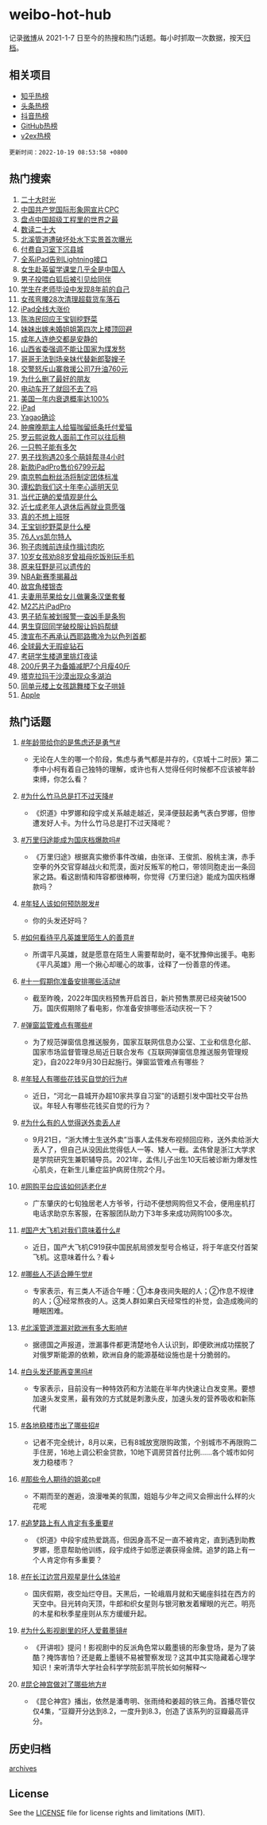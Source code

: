# weibo-hot-hub

记录[微博](https://www.weibo.com)从 2021-1-7 日至今的热搜和热门话题。每小时抓取一次数据，按天[归档](archives)。

## 相关项目

- [知乎热榜](https://github.com/lonnyzhang423/zhihu-hot-hub)
- [头条热榜](https://github.com/lonnyzhang423/toutiao-hot-hub)
- [抖音热榜](https://github.com/lonnyzhang423/douyin-hot-hub)
- [GitHub热榜](https://github.com/lonnyzhang423/github-hot-hub)
- [v2ex热榜](https://github.com/lonnyzhang423/v2ex-hot-hub)


`更新时间：2022-10-19 08:53:58 +0800`

## 热门搜索

1. [二十大时光](https://m.weibo.cn/search?containerid=100103type%3D1%26t%3D10%26q%3D%23%E4%BA%8C%E5%8D%81%E5%A4%A7%E6%97%B6%E5%85%89%23&stream_entry_id=51&isnewpage=1&extparam=seat%3D1%26cate%3D10103%26filter_type%3Drealtimehot%26dgr%3D0%26pos%3D0%26c_type%3D51%26display_time%3D1666140836%26pre_seqid%3D16661408364619223348&luicode=10000011&lfid=106003type%253D25%2526t%253D3%2526disable_hot%253D1%2526filter_type%253Drealtimehot)
1. [中国共产党国际形象网宣片CPC](https://m.weibo.cn/search?containerid=100103type%3D1%26t%3D10%26q%3D%23%E4%B8%AD%E5%9B%BD%E5%85%B1%E4%BA%A7%E5%85%9A%E5%9B%BD%E9%99%85%E5%BD%A2%E8%B1%A1%E7%BD%91%E5%AE%A3%E7%89%87CPC%23&stream_entry_id=31&isnewpage=1&extparam=seat%3D1%26cate%3D0%26band_rank%3D1%26lcate%3D5001%26pos%3D0%26realpos%3D1%26flag%3D1%26filter_type%3Drealtimehot%26q%3D%2523%25E4%25B8%25AD%25E5%259B%25BD%25E5%2585%25B1%25E4%25BA%25A7%25E5%2585%259A%25E5%259B%25BD%25E9%2599%2585%25E5%25BD%25A2%25E8%25B1%25A1%25E7%25BD%2591%25E5%25AE%25A3%25E7%2589%2587CPC%2523%26dgr%3D0%26c_type%3D31%26display_time%3D1666140836%26pre_seqid%3D16661408364619223348&luicode=10000011&lfid=106003type%253D25%2526t%253D3%2526disable_hot%253D1%2526filter_type%253Drealtimehot)
1. [盘点中国超级工程里的世界之最](https://m.weibo.cn/search?containerid=100103type%3D1%26t%3D10%26q%3D%23%E7%9B%98%E7%82%B9%E4%B8%AD%E5%9B%BD%E8%B6%85%E7%BA%A7%E5%B7%A5%E7%A8%8B%E9%87%8C%E7%9A%84%E4%B8%96%E7%95%8C%E4%B9%8B%E6%9C%80%23&stream_entry_id=31&isnewpage=1&extparam=seat%3D1%26cate%3D0%26band_rank%3D2%26lcate%3D5001%26pos%3D1%26realpos%3D2%26flag%3D0%26filter_type%3Drealtimehot%26q%3D%2523%25E7%259B%2598%25E7%2582%25B9%25E4%25B8%25AD%25E5%259B%25BD%25E8%25B6%2585%25E7%25BA%25A7%25E5%25B7%25A5%25E7%25A8%258B%25E9%2587%258C%25E7%259A%2584%25E4%25B8%2596%25E7%2595%258C%25E4%25B9%258B%25E6%259C%2580%2523%26dgr%3D0%26c_type%3D31%26display_time%3D1666140836%26pre_seqid%3D16661408364619223348&luicode=10000011&lfid=106003type%253D25%2526t%253D3%2526disable_hot%253D1%2526filter_type%253Drealtimehot)
1. [数读二十大](https://m.weibo.cn/search?containerid=100103type%3D1%26t%3D10%26q%3D%23%E6%95%B0%E8%AF%BB%E4%BA%8C%E5%8D%81%E5%A4%A7%23&stream_entry_id=31&isnewpage=1&extparam=seat%3D1%26cate%3D0%26band_rank%3D3%26lcate%3D5001%26pos%3D2%26realpos%3D3%26flag%3D0%26filter_type%3Drealtimehot%26q%3D%2523%25E6%2595%25B0%25E8%25AF%25BB%25E4%25BA%258C%25E5%258D%2581%25E5%25A4%25A7%2523%26dgr%3D0%26c_type%3D31%26display_time%3D1666140836%26pre_seqid%3D16661408364619223348&luicode=10000011&lfid=106003type%253D25%2526t%253D3%2526disable_hot%253D1%2526filter_type%253Drealtimehot)
1. [北溪管道遭破坏处水下实景首次曝光](https://m.weibo.cn/search?containerid=100103type%3D1%26t%3D10%26q%3D%23%E5%8C%97%E6%BA%AA%E7%AE%A1%E9%81%93%E9%81%AD%E7%A0%B4%E5%9D%8F%E5%A4%84%E6%B0%B4%E4%B8%8B%E5%AE%9E%E6%99%AF%E9%A6%96%E6%AC%A1%E6%9B%9D%E5%85%89%23&stream_entry_id=31&isnewpage=1&extparam=seat%3D1%26cate%3D0%26band_rank%3D4%26lcate%3D5001%26pos%3D3%26realpos%3D4%26flag%3D0%26filter_type%3Drealtimehot%26q%3D%2523%25E5%258C%2597%25E6%25BA%25AA%25E7%25AE%25A1%25E9%2581%2593%25E9%2581%25AD%25E7%25A0%25B4%25E5%259D%258F%25E5%25A4%2584%25E6%25B0%25B4%25E4%25B8%258B%25E5%25AE%259E%25E6%2599%25AF%25E9%25A6%2596%25E6%25AC%25A1%25E6%259B%259D%25E5%2585%2589%2523%26dgr%3D0%26c_type%3D31%26display_time%3D1666140836%26pre_seqid%3D16661408364619223348&luicode=10000011&lfid=106003type%253D25%2526t%253D3%2526disable_hot%253D1%2526filter_type%253Drealtimehot)
1. [付费自习室下沉县城](https://m.weibo.cn/search?containerid=100103type%3D1%26t%3D10%26q%3D%23%E4%BB%98%E8%B4%B9%E8%87%AA%E4%B9%A0%E5%AE%A4%E4%B8%8B%E6%B2%89%E5%8E%BF%E5%9F%8E%23&stream_entry_id=31&isnewpage=1&extparam=seat%3D1%26cate%3D0%26band_rank%3D5%26lcate%3D5001%26pos%3D4%26realpos%3D5%26flag%3D0%26filter_type%3Drealtimehot%26q%3D%2523%25E4%25BB%2598%25E8%25B4%25B9%25E8%2587%25AA%25E4%25B9%25A0%25E5%25AE%25A4%25E4%25B8%258B%25E6%25B2%2589%25E5%258E%25BF%25E5%259F%258E%2523%26dgr%3D0%26c_type%3D31%26display_time%3D1666140836%26pre_seqid%3D16661408364619223348&luicode=10000011&lfid=106003type%253D25%2526t%253D3%2526disable_hot%253D1%2526filter_type%253Drealtimehot)
1. [全系iPad告别Lightning接口](https://m.weibo.cn/search?containerid=100103type%3D1%26t%3D10%26q%3D%23%E5%85%A8%E7%B3%BBiPad%E5%91%8A%E5%88%ABLightning%E6%8E%A5%E5%8F%A3%23&stream_entry_id=31&isnewpage=1&extparam=seat%3D1%26cate%3D0%26band_rank%3D6%26lcate%3D5001%26pos%3D5%26realpos%3D6%26flag%3D1%26filter_type%3Drealtimehot%26q%3D%2523%25E5%2585%25A8%25E7%25B3%25BBiPad%25E5%2591%258A%25E5%2588%25ABLightning%25E6%258E%25A5%25E5%258F%25A3%2523%26dgr%3D0%26c_type%3D31%26display_time%3D1666140836%26pre_seqid%3D16661408364619223348&luicode=10000011&lfid=106003type%253D25%2526t%253D3%2526disable_hot%253D1%2526filter_type%253Drealtimehot)
1. [女生赴英留学课堂几乎全是中国人](https://m.weibo.cn/search?containerid=100103type%3D1%26t%3D10%26q%3D%23%E5%A5%B3%E7%94%9F%E8%B5%B4%E8%8B%B1%E7%95%99%E5%AD%A6%E8%AF%BE%E5%A0%82%E5%87%A0%E4%B9%8E%E5%85%A8%E6%98%AF%E4%B8%AD%E5%9B%BD%E4%BA%BA%23&stream_entry_id=31&isnewpage=1&extparam=seat%3D1%26cate%3D0%26band_rank%3D7%26lcate%3D5001%26pos%3D6%26realpos%3D7%26flag%3D0%26filter_type%3Drealtimehot%26q%3D%2523%25E5%25A5%25B3%25E7%2594%259F%25E8%25B5%25B4%25E8%258B%25B1%25E7%2595%2599%25E5%25AD%25A6%25E8%25AF%25BE%25E5%25A0%2582%25E5%2587%25A0%25E4%25B9%258E%25E5%2585%25A8%25E6%2598%25AF%25E4%25B8%25AD%25E5%259B%25BD%25E4%25BA%25BA%2523%26dgr%3D0%26c_type%3D31%26display_time%3D1666140836%26pre_seqid%3D16661408364619223348&luicode=10000011&lfid=106003type%253D25%2526t%253D3%2526disable_hot%253D1%2526filter_type%253Drealtimehot)
1. [男子投喂白狐后被引见给同伴](https://m.weibo.cn/search?containerid=100103type%3D1%26t%3D10%26q%3D%23%E7%94%B7%E5%AD%90%E6%8A%95%E5%96%82%E7%99%BD%E7%8B%90%E5%90%8E%E8%A2%AB%E5%BC%95%E8%A7%81%E7%BB%99%E5%90%8C%E4%BC%B4%23&stream_entry_id=31&isnewpage=1&extparam=seat%3D1%26cate%3D0%26band_rank%3D8%26lcate%3D5001%26pos%3D7%26realpos%3D8%26flag%3D0%26filter_type%3Drealtimehot%26q%3D%2523%25E7%2594%25B7%25E5%25AD%2590%25E6%258A%2595%25E5%2596%2582%25E7%2599%25BD%25E7%258B%2590%25E5%2590%258E%25E8%25A2%25AB%25E5%25BC%2595%25E8%25A7%2581%25E7%25BB%2599%25E5%2590%258C%25E4%25BC%25B4%2523%26dgr%3D0%26c_type%3D31%26display_time%3D1666140836%26pre_seqid%3D16661408364619223348&luicode=10000011&lfid=106003type%253D25%2526t%253D3%2526disable_hot%253D1%2526filter_type%253Drealtimehot)
1. [学生在老师毕设中发现8年前的自己](https://m.weibo.cn/search?containerid=100103type%3D1%26t%3D10%26q%3D%23%E5%AD%A6%E7%94%9F%E5%9C%A8%E8%80%81%E5%B8%88%E6%AF%95%E8%AE%BE%E4%B8%AD%E5%8F%91%E7%8E%B08%E5%B9%B4%E5%89%8D%E7%9A%84%E8%87%AA%E5%B7%B1%23&stream_entry_id=31&isnewpage=1&extparam=seat%3D1%26cate%3D0%26band_rank%3D9%26lcate%3D5001%26pos%3D8%26realpos%3D9%26flag%3D0%26filter_type%3Drealtimehot%26q%3D%2523%25E5%25AD%25A6%25E7%2594%259F%25E5%259C%25A8%25E8%2580%2581%25E5%25B8%2588%25E6%25AF%2595%25E8%25AE%25BE%25E4%25B8%25AD%25E5%258F%2591%25E7%258E%25B08%25E5%25B9%25B4%25E5%2589%258D%25E7%259A%2584%25E8%2587%25AA%25E5%25B7%25B1%2523%26dgr%3D0%26c_type%3D31%26display_time%3D1666140836%26pre_seqid%3D16661408364619223348&luicode=10000011&lfid=106003type%253D25%2526t%253D3%2526disable_hot%253D1%2526filter_type%253Drealtimehot)
1. [女孩弯腰28次清理超载货车落石](https://m.weibo.cn/search?containerid=100103type%3D1%26t%3D10%26q%3D%23%E5%A5%B3%E5%AD%A9%E5%BC%AF%E8%85%B028%E6%AC%A1%E6%B8%85%E7%90%86%E8%B6%85%E8%BD%BD%E8%B4%A7%E8%BD%A6%E8%90%BD%E7%9F%B3%23&stream_entry_id=31&isnewpage=1&extparam=seat%3D1%26cate%3D0%26band_rank%3D10%26lcate%3D5001%26pos%3D9%26realpos%3D10%26flag%3D0%26filter_type%3Drealtimehot%26q%3D%2523%25E5%25A5%25B3%25E5%25AD%25A9%25E5%25BC%25AF%25E8%2585%25B028%25E6%25AC%25A1%25E6%25B8%2585%25E7%2590%2586%25E8%25B6%2585%25E8%25BD%25BD%25E8%25B4%25A7%25E8%25BD%25A6%25E8%2590%25BD%25E7%259F%25B3%2523%26dgr%3D0%26c_type%3D31%26display_time%3D1666140836%26pre_seqid%3D16661408364619223348&luicode=10000011&lfid=106003type%253D25%2526t%253D3%2526disable_hot%253D1%2526filter_type%253Drealtimehot)
1. [iPad全线大涨价](https://m.weibo.cn/search?containerid=100103type%3D1%26t%3D10%26q%3D%23iPad%E5%85%A8%E7%BA%BF%E5%A4%A7%E6%B6%A8%E4%BB%B7%23&stream_entry_id=31&isnewpage=1&extparam=seat%3D1%26cate%3D0%26band_rank%3D11%26lcate%3D5001%26pos%3D10%26realpos%3D11%26flag%3D1%26filter_type%3Drealtimehot%26q%3D%2523iPad%25E5%2585%25A8%25E7%25BA%25BF%25E5%25A4%25A7%25E6%25B6%25A8%25E4%25BB%25B7%2523%26dgr%3D0%26c_type%3D31%26display_time%3D1666140836%26pre_seqid%3D16661408364619223348&luicode=10000011&lfid=106003type%253D25%2526t%253D3%2526disable_hot%253D1%2526filter_type%253Drealtimehot)
1. [陈浩民回应王宝钏挖野菜](https://m.weibo.cn/search?containerid=100103type%3D1%26t%3D10%26q%3D%23%E9%99%88%E6%B5%A9%E6%B0%91%E5%9B%9E%E5%BA%94%E7%8E%8B%E5%AE%9D%E9%92%8F%E6%8C%96%E9%87%8E%E8%8F%9C%23&stream_entry_id=31&isnewpage=1&extparam=seat%3D1%26cate%3D0%26band_rank%3D12%26lcate%3D5001%26pos%3D11%26realpos%3D12%26flag%3D1%26filter_type%3Drealtimehot%26q%3D%2523%25E9%2599%2588%25E6%25B5%25A9%25E6%25B0%2591%25E5%259B%259E%25E5%25BA%2594%25E7%258E%258B%25E5%25AE%259D%25E9%2592%258F%25E6%258C%2596%25E9%2587%258E%25E8%258F%259C%2523%26dgr%3D0%26c_type%3D31%26display_time%3D1666140836%26pre_seqid%3D16661408364619223348&luicode=10000011&lfid=106003type%253D25%2526t%253D3%2526disable_hot%253D1%2526filter_type%253Drealtimehot)
1. [妹妹出嫁未婚姐姐第四次上楼顶回避](https://m.weibo.cn/search?containerid=100103type%3D1%26t%3D10%26q%3D%23%E5%A6%B9%E5%A6%B9%E5%87%BA%E5%AB%81%E6%9C%AA%E5%A9%9A%E5%A7%90%E5%A7%90%E7%AC%AC%E5%9B%9B%E6%AC%A1%E4%B8%8A%E6%A5%BC%E9%A1%B6%E5%9B%9E%E9%81%BF%23&stream_entry_id=31&isnewpage=1&extparam=seat%3D1%26cate%3D0%26band_rank%3D13%26lcate%3D5001%26pos%3D12%26realpos%3D13%26flag%3D1%26filter_type%3Drealtimehot%26q%3D%2523%25E5%25A6%25B9%25E5%25A6%25B9%25E5%2587%25BA%25E5%25AB%2581%25E6%259C%25AA%25E5%25A9%259A%25E5%25A7%2590%25E5%25A7%2590%25E7%25AC%25AC%25E5%259B%259B%25E6%25AC%25A1%25E4%25B8%258A%25E6%25A5%25BC%25E9%25A1%25B6%25E5%259B%259E%25E9%2581%25BF%2523%26dgr%3D0%26c_type%3D31%26display_time%3D1666140836%26pre_seqid%3D16661408364619223348&luicode=10000011&lfid=106003type%253D25%2526t%253D3%2526disable_hot%253D1%2526filter_type%253Drealtimehot)
1. [成年人连绝交都是安静的](https://m.weibo.cn/search?containerid=100103type%3D1%26t%3D10%26q%3D%23%E6%88%90%E5%B9%B4%E4%BA%BA%E8%BF%9E%E7%BB%9D%E4%BA%A4%E9%83%BD%E6%98%AF%E5%AE%89%E9%9D%99%E7%9A%84%23&stream_entry_id=31&isnewpage=1&extparam=seat%3D1%26cate%3D0%26band_rank%3D14%26lcate%3D5001%26pos%3D13%26realpos%3D14%26flag%3D0%26filter_type%3Drealtimehot%26q%3D%2523%25E6%2588%2590%25E5%25B9%25B4%25E4%25BA%25BA%25E8%25BF%259E%25E7%25BB%259D%25E4%25BA%25A4%25E9%2583%25BD%25E6%2598%25AF%25E5%25AE%2589%25E9%259D%2599%25E7%259A%2584%2523%26dgr%3D0%26c_type%3D31%26display_time%3D1666140836%26pre_seqid%3D16661408364619223348&luicode=10000011&lfid=106003type%253D25%2526t%253D3%2526disable_hot%253D1%2526filter_type%253Drealtimehot)
1. [山西省委强调不能让国家为煤发愁](https://m.weibo.cn/search?containerid=100103type%3D1%26t%3D10%26q%3D%23%E5%B1%B1%E8%A5%BF%E7%9C%81%E5%A7%94%E5%BC%BA%E8%B0%83%E4%B8%8D%E8%83%BD%E8%AE%A9%E5%9B%BD%E5%AE%B6%E4%B8%BA%E7%85%A4%E5%8F%91%E6%84%81%23&stream_entry_id=31&isnewpage=1&extparam=seat%3D1%26cate%3D0%26band_rank%3D15%26lcate%3D5001%26pos%3D14%26realpos%3D15%26flag%3D0%26filter_type%3Drealtimehot%26q%3D%2523%25E5%25B1%25B1%25E8%25A5%25BF%25E7%259C%2581%25E5%25A7%2594%25E5%25BC%25BA%25E8%25B0%2583%25E4%25B8%258D%25E8%2583%25BD%25E8%25AE%25A9%25E5%259B%25BD%25E5%25AE%25B6%25E4%25B8%25BA%25E7%2585%25A4%25E5%258F%2591%25E6%2584%2581%2523%26dgr%3D0%26c_type%3D31%26display_time%3D1666140836%26pre_seqid%3D16661408364619223348&luicode=10000011&lfid=106003type%253D25%2526t%253D3%2526disable_hot%253D1%2526filter_type%253Drealtimehot)
1. [哥哥无法到场亲妹代替新郎娶嫂子](https://m.weibo.cn/search?containerid=100103type%3D1%26t%3D10%26q%3D%23%E5%93%A5%E5%93%A5%E6%97%A0%E6%B3%95%E5%88%B0%E5%9C%BA%E4%BA%B2%E5%A6%B9%E4%BB%A3%E6%9B%BF%E6%96%B0%E9%83%8E%E5%A8%B6%E5%AB%82%E5%AD%90%23&stream_entry_id=31&isnewpage=1&extparam=seat%3D1%26cate%3D0%26band_rank%3D16%26lcate%3D5001%26pos%3D15%26realpos%3D16%26flag%3D0%26filter_type%3Drealtimehot%26q%3D%2523%25E5%2593%25A5%25E5%2593%25A5%25E6%2597%25A0%25E6%25B3%2595%25E5%2588%25B0%25E5%259C%25BA%25E4%25BA%25B2%25E5%25A6%25B9%25E4%25BB%25A3%25E6%259B%25BF%25E6%2596%25B0%25E9%2583%258E%25E5%25A8%25B6%25E5%25AB%2582%25E5%25AD%2590%2523%26dgr%3D0%26c_type%3D31%26display_time%3D1666140836%26pre_seqid%3D16661408364619223348&luicode=10000011&lfid=106003type%253D25%2526t%253D3%2526disable_hot%253D1%2526filter_type%253Drealtimehot)
1. [交警怒斥山寨救援公司7升油760元](https://m.weibo.cn/search?containerid=100103type%3D1%26t%3D10%26q%3D%23%E4%BA%A4%E8%AD%A6%E6%80%92%E6%96%A5%E5%B1%B1%E5%AF%A8%E6%95%91%E6%8F%B4%E5%85%AC%E5%8F%B87%E5%8D%87%E6%B2%B9760%E5%85%83%23&stream_entry_id=31&isnewpage=1&extparam=seat%3D1%26cate%3D0%26band_rank%3D17%26lcate%3D5001%26pos%3D16%26realpos%3D17%26flag%3D0%26filter_type%3Drealtimehot%26q%3D%2523%25E4%25BA%25A4%25E8%25AD%25A6%25E6%2580%2592%25E6%2596%25A5%25E5%25B1%25B1%25E5%25AF%25A8%25E6%2595%2591%25E6%258F%25B4%25E5%2585%25AC%25E5%258F%25B87%25E5%258D%2587%25E6%25B2%25B9760%25E5%2585%2583%2523%26dgr%3D0%26c_type%3D31%26display_time%3D1666140836%26pre_seqid%3D16661408364619223348&luicode=10000011&lfid=106003type%253D25%2526t%253D3%2526disable_hot%253D1%2526filter_type%253Drealtimehot)
1. [为什么删了最好的朋友](https://m.weibo.cn/search?containerid=100103type%3D1%26t%3D10%26q%3D%23%E4%B8%BA%E4%BB%80%E4%B9%88%E5%88%A0%E4%BA%86%E6%9C%80%E5%A5%BD%E7%9A%84%E6%9C%8B%E5%8F%8B%23&stream_entry_id=31&isnewpage=1&extparam=seat%3D1%26cate%3D0%26band_rank%3D18%26lcate%3D5001%26pos%3D17%26realpos%3D18%26flag%3D0%26filter_type%3Drealtimehot%26q%3D%2523%25E4%25B8%25BA%25E4%25BB%2580%25E4%25B9%2588%25E5%2588%25A0%25E4%25BA%2586%25E6%259C%2580%25E5%25A5%25BD%25E7%259A%2584%25E6%259C%258B%25E5%258F%258B%2523%26dgr%3D0%26c_type%3D31%26display_time%3D1666140836%26pre_seqid%3D16661408364619223348&luicode=10000011&lfid=106003type%253D25%2526t%253D3%2526disable_hot%253D1%2526filter_type%253Drealtimehot)
1. [电动车开了就回不去了吗](https://m.weibo.cn/search?containerid=100103type%3D1%26t%3D10%26q%3D%23%E7%94%B5%E5%8A%A8%E8%BD%A6%E5%BC%80%E4%BA%86%E5%B0%B1%E5%9B%9E%E4%B8%8D%E5%8E%BB%E4%BA%86%E5%90%97%23&stream_entry_id=31&isnewpage=1&extparam=seat%3D1%26cate%3D0%26band_rank%3D19%26lcate%3D5001%26pos%3D18%26realpos%3D19%26flag%3D0%26filter_type%3Drealtimehot%26q%3D%2523%25E7%2594%25B5%25E5%258A%25A8%25E8%25BD%25A6%25E5%25BC%2580%25E4%25BA%2586%25E5%25B0%25B1%25E5%259B%259E%25E4%25B8%258D%25E5%258E%25BB%25E4%25BA%2586%25E5%2590%2597%2523%26dgr%3D0%26c_type%3D31%26display_time%3D1666140836%26pre_seqid%3D16661408364619223348&luicode=10000011&lfid=106003type%253D25%2526t%253D3%2526disable_hot%253D1%2526filter_type%253Drealtimehot)
1. [美国一年内衰退概率达100%](https://m.weibo.cn/search?containerid=100103type%3D1%26t%3D10%26q%3D%23%E7%BE%8E%E5%9B%BD%E4%B8%80%E5%B9%B4%E5%86%85%E8%A1%B0%E9%80%80%E6%A6%82%E7%8E%87%E8%BE%BE100%25%23&stream_entry_id=31&isnewpage=1&extparam=seat%3D1%26cate%3D0%26band_rank%3D20%26lcate%3D5001%26pos%3D19%26realpos%3D20%26flag%3D0%26filter_type%3Drealtimehot%26q%3D%2523%25E7%25BE%258E%25E5%259B%25BD%25E4%25B8%2580%25E5%25B9%25B4%25E5%2586%2585%25E8%25A1%25B0%25E9%2580%2580%25E6%25A6%2582%25E7%258E%2587%25E8%25BE%25BE100%2525%2523%26dgr%3D0%26c_type%3D31%26display_time%3D1666140836%26pre_seqid%3D16661408364619223348&luicode=10000011&lfid=106003type%253D25%2526t%253D3%2526disable_hot%253D1%2526filter_type%253Drealtimehot)
1. [iPad](https://m.weibo.cn/search?containerid=100103type%3D1%26t%3D10%26q%3D%23iPad%23&stream_entry_id=31&isnewpage=1&extparam=seat%3D1%26cate%3D0%26band_rank%3D21%26lcate%3D5001%26pos%3D20%26realpos%3D21%26flag%3D0%26filter_type%3Drealtimehot%26q%3D%2523iPad%2523%26dgr%3D0%26c_type%3D31%26display_time%3D1666140836%26pre_seqid%3D16661408364619223348&luicode=10000011&lfid=106003type%253D25%2526t%253D3%2526disable_hot%253D1%2526filter_type%253Drealtimehot)
1. [Yagao确诊](https://m.weibo.cn/search?containerid=100103type%3D1%26t%3D10%26q%3D%23Yagao%E7%A1%AE%E8%AF%8A%23&stream_entry_id=31&isnewpage=1&extparam=seat%3D1%26cate%3D0%26band_rank%3D22%26lcate%3D5001%26pos%3D21%26realpos%3D22%26flag%3D0%26filter_type%3Drealtimehot%26q%3D%2523Yagao%25E7%25A1%25AE%25E8%25AF%258A%2523%26dgr%3D0%26c_type%3D31%26display_time%3D1666140836%26pre_seqid%3D16661408364619223348&luicode=10000011&lfid=106003type%253D25%2526t%253D3%2526disable_hot%253D1%2526filter_type%253Drealtimehot)
1. [肿瘤晚期主人给猫咖留纸条托付爱猫](https://m.weibo.cn/search?containerid=100103type%3D1%26t%3D10%26q%3D%23%E8%82%BF%E7%98%A4%E6%99%9A%E6%9C%9F%E4%B8%BB%E4%BA%BA%E7%BB%99%E7%8C%AB%E5%92%96%E7%95%99%E7%BA%B8%E6%9D%A1%E6%89%98%E4%BB%98%E7%88%B1%E7%8C%AB%23&stream_entry_id=31&isnewpage=1&extparam=seat%3D1%26cate%3D0%26band_rank%3D23%26lcate%3D5001%26pos%3D22%26realpos%3D23%26flag%3D0%26filter_type%3Drealtimehot%26q%3D%2523%25E8%2582%25BF%25E7%2598%25A4%25E6%2599%259A%25E6%259C%259F%25E4%25B8%25BB%25E4%25BA%25BA%25E7%25BB%2599%25E7%258C%25AB%25E5%2592%2596%25E7%2595%2599%25E7%25BA%25B8%25E6%259D%25A1%25E6%2589%2598%25E4%25BB%2598%25E7%2588%25B1%25E7%258C%25AB%2523%26dgr%3D0%26c_type%3D31%26display_time%3D1666140836%26pre_seqid%3D16661408364619223348&luicode=10000011&lfid=106003type%253D25%2526t%253D3%2526disable_hot%253D1%2526filter_type%253Drealtimehot)
1. [罗云熙说救人面前工作可以往后稍](https://m.weibo.cn/search?containerid=100103type%3D1%26t%3D10%26q%3D%23%E7%BD%97%E4%BA%91%E7%86%99%E8%AF%B4%E6%95%91%E4%BA%BA%E9%9D%A2%E5%89%8D%E5%B7%A5%E4%BD%9C%E5%8F%AF%E4%BB%A5%E5%BE%80%E5%90%8E%E7%A8%8D%23&stream_entry_id=31&isnewpage=1&extparam=seat%3D1%26cate%3D0%26band_rank%3D24%26lcate%3D5001%26pos%3D23%26realpos%3D24%26flag%3D0%26filter_type%3Drealtimehot%26q%3D%2523%25E7%25BD%2597%25E4%25BA%2591%25E7%2586%2599%25E8%25AF%25B4%25E6%2595%2591%25E4%25BA%25BA%25E9%259D%25A2%25E5%2589%258D%25E5%25B7%25A5%25E4%25BD%259C%25E5%258F%25AF%25E4%25BB%25A5%25E5%25BE%2580%25E5%2590%258E%25E7%25A8%258D%2523%26dgr%3D0%26c_type%3D31%26display_time%3D1666140836%26pre_seqid%3D16661408364619223348&luicode=10000011&lfid=106003type%253D25%2526t%253D3%2526disable_hot%253D1%2526filter_type%253Drealtimehot)
1. [一只鸭子能有多欠](https://m.weibo.cn/search?containerid=100103type%3D1%26t%3D10%26q%3D%23%E4%B8%80%E5%8F%AA%E9%B8%AD%E5%AD%90%E8%83%BD%E6%9C%89%E5%A4%9A%E6%AC%A0%23&stream_entry_id=31&isnewpage=1&extparam=seat%3D1%26cate%3D0%26band_rank%3D25%26lcate%3D5001%26pos%3D24%26realpos%3D25%26flag%3D0%26filter_type%3Drealtimehot%26q%3D%2523%25E4%25B8%2580%25E5%258F%25AA%25E9%25B8%25AD%25E5%25AD%2590%25E8%2583%25BD%25E6%259C%2589%25E5%25A4%259A%25E6%25AC%25A0%2523%26dgr%3D0%26c_type%3D31%26display_time%3D1666140836%26pre_seqid%3D16661408364619223348&luicode=10000011&lfid=106003type%253D25%2526t%253D3%2526disable_hot%253D1%2526filter_type%253Drealtimehot)
1. [男子找狗遇20多个萌娃帮寻4小时](https://m.weibo.cn/search?containerid=100103type%3D1%26t%3D10%26q%3D%23%E7%94%B7%E5%AD%90%E6%89%BE%E7%8B%97%E9%81%8720%E5%A4%9A%E4%B8%AA%E8%90%8C%E5%A8%83%E5%B8%AE%E5%AF%BB4%E5%B0%8F%E6%97%B6%23&stream_entry_id=31&isnewpage=1&extparam=seat%3D1%26cate%3D0%26band_rank%3D26%26lcate%3D5001%26pos%3D25%26realpos%3D26%26flag%3D0%26filter_type%3Drealtimehot%26q%3D%2523%25E7%2594%25B7%25E5%25AD%2590%25E6%2589%25BE%25E7%258B%2597%25E9%2581%258720%25E5%25A4%259A%25E4%25B8%25AA%25E8%2590%258C%25E5%25A8%2583%25E5%25B8%25AE%25E5%25AF%25BB4%25E5%25B0%258F%25E6%2597%25B6%2523%26dgr%3D0%26c_type%3D31%26display_time%3D1666140836%26pre_seqid%3D16661408364619223348&luicode=10000011&lfid=106003type%253D25%2526t%253D3%2526disable_hot%253D1%2526filter_type%253Drealtimehot)
1. [新款iPadPro售价6799元起](https://m.weibo.cn/search?containerid=100103type%3D1%26t%3D10%26q%3D%23%E6%96%B0%E6%AC%BEiPadPro%E5%94%AE%E4%BB%B76799%E5%85%83%E8%B5%B7%23&stream_entry_id=31&isnewpage=1&extparam=seat%3D1%26cate%3D0%26band_rank%3D27%26lcate%3D5001%26pos%3D26%26realpos%3D27%26flag%3D1%26filter_type%3Drealtimehot%26q%3D%2523%25E6%2596%25B0%25E6%25AC%25BEiPadPro%25E5%2594%25AE%25E4%25BB%25B76799%25E5%2585%2583%25E8%25B5%25B7%2523%26dgr%3D0%26c_type%3D31%26display_time%3D1666140836%26pre_seqid%3D16661408364619223348&luicode=10000011&lfid=106003type%253D25%2526t%253D3%2526disable_hot%253D1%2526filter_type%253Drealtimehot)
1. [南京鸭血粉丝汤将制定团体标准](https://m.weibo.cn/search?containerid=100103type%3D1%26t%3D10%26q%3D%23%E5%8D%97%E4%BA%AC%E9%B8%AD%E8%A1%80%E7%B2%89%E4%B8%9D%E6%B1%A4%E5%B0%86%E5%88%B6%E5%AE%9A%E5%9B%A2%E4%BD%93%E6%A0%87%E5%87%86%23&stream_entry_id=31&isnewpage=1&extparam=seat%3D1%26cate%3D0%26band_rank%3D28%26lcate%3D5001%26pos%3D27%26realpos%3D28%26flag%3D0%26filter_type%3Drealtimehot%26q%3D%2523%25E5%258D%2597%25E4%25BA%25AC%25E9%25B8%25AD%25E8%25A1%2580%25E7%25B2%2589%25E4%25B8%259D%25E6%25B1%25A4%25E5%25B0%2586%25E5%2588%25B6%25E5%25AE%259A%25E5%259B%25A2%25E4%25BD%2593%25E6%25A0%2587%25E5%2587%2586%2523%26dgr%3D0%26c_type%3D31%26display_time%3D1666140836%26pre_seqid%3D16661408364619223348&luicode=10000011&lfid=106003type%253D25%2526t%253D3%2526disable_hot%253D1%2526filter_type%253Drealtimehot)
1. [谭松韵我们这十年李心遥明天见](https://m.weibo.cn/search?containerid=100103type%3D1%26t%3D10%26q%3D%23%E8%B0%AD%E6%9D%BE%E9%9F%B5%E6%88%91%E4%BB%AC%E8%BF%99%E5%8D%81%E5%B9%B4%E6%9D%8E%E5%BF%83%E9%81%A5%E6%98%8E%E5%A4%A9%E8%A7%81%23&stream_entry_id=31&isnewpage=1&extparam=seat%3D1%26cate%3D0%26band_rank%3D29%26lcate%3D5001%26pos%3D28%26realpos%3D29%26flag%3D0%26filter_type%3Drealtimehot%26q%3D%2523%25E8%25B0%25AD%25E6%259D%25BE%25E9%259F%25B5%25E6%2588%2591%25E4%25BB%25AC%25E8%25BF%2599%25E5%258D%2581%25E5%25B9%25B4%25E6%259D%258E%25E5%25BF%2583%25E9%2581%25A5%25E6%2598%258E%25E5%25A4%25A9%25E8%25A7%2581%2523%26dgr%3D0%26c_type%3D31%26display_time%3D1666140836%26pre_seqid%3D16661408364619223348&luicode=10000011&lfid=106003type%253D25%2526t%253D3%2526disable_hot%253D1%2526filter_type%253Drealtimehot)
1. [当代正确的爱情观是什么](https://m.weibo.cn/search?containerid=100103type%3D1%26t%3D10%26q%3D%23%E5%BD%93%E4%BB%A3%E6%AD%A3%E7%A1%AE%E7%9A%84%E7%88%B1%E6%83%85%E8%A7%82%E6%98%AF%E4%BB%80%E4%B9%88%23&stream_entry_id=31&isnewpage=1&extparam=seat%3D1%26cate%3D0%26band_rank%3D30%26lcate%3D5001%26pos%3D29%26realpos%3D30%26flag%3D1%26filter_type%3Drealtimehot%26q%3D%2523%25E5%25BD%2593%25E4%25BB%25A3%25E6%25AD%25A3%25E7%25A1%25AE%25E7%259A%2584%25E7%2588%25B1%25E6%2583%2585%25E8%25A7%2582%25E6%2598%25AF%25E4%25BB%2580%25E4%25B9%2588%2523%26dgr%3D0%26c_type%3D31%26display_time%3D1666140836%26pre_seqid%3D16661408364619223348&luicode=10000011&lfid=106003type%253D25%2526t%253D3%2526disable_hot%253D1%2526filter_type%253Drealtimehot)
1. [近七成老年人退休后再就业意愿强](https://m.weibo.cn/search?containerid=100103type%3D1%26t%3D10%26q%3D%23%E8%BF%91%E4%B8%83%E6%88%90%E8%80%81%E5%B9%B4%E4%BA%BA%E9%80%80%E4%BC%91%E5%90%8E%E5%86%8D%E5%B0%B1%E4%B8%9A%E6%84%8F%E6%84%BF%E5%BC%BA%23&stream_entry_id=31&isnewpage=1&extparam=seat%3D1%26cate%3D0%26band_rank%3D31%26lcate%3D5001%26pos%3D30%26realpos%3D31%26flag%3D0%26filter_type%3Drealtimehot%26q%3D%2523%25E8%25BF%2591%25E4%25B8%2583%25E6%2588%2590%25E8%2580%2581%25E5%25B9%25B4%25E4%25BA%25BA%25E9%2580%2580%25E4%25BC%2591%25E5%2590%258E%25E5%2586%258D%25E5%25B0%25B1%25E4%25B8%259A%25E6%2584%258F%25E6%2584%25BF%25E5%25BC%25BA%2523%26dgr%3D0%26c_type%3D31%26display_time%3D1666140836%26pre_seqid%3D16661408364619223348&luicode=10000011&lfid=106003type%253D25%2526t%253D3%2526disable_hot%253D1%2526filter_type%253Drealtimehot)
1. [真的不想上班呀](https://m.weibo.cn/search?containerid=100103type%3D1%26t%3D10%26q%3D%23%E7%9C%9F%E7%9A%84%E4%B8%8D%E6%83%B3%E4%B8%8A%E7%8F%AD%E5%91%80%23&stream_entry_id=31&isnewpage=1&extparam=seat%3D1%26cate%3D0%26band_rank%3D32%26lcate%3D5001%26pos%3D31%26realpos%3D32%26flag%3D0%26filter_type%3Drealtimehot%26q%3D%2523%25E7%259C%259F%25E7%259A%2584%25E4%25B8%258D%25E6%2583%25B3%25E4%25B8%258A%25E7%258F%25AD%25E5%2591%2580%2523%26dgr%3D0%26c_type%3D31%26display_time%3D1666140836%26pre_seqid%3D16661408364619223348&luicode=10000011&lfid=106003type%253D25%2526t%253D3%2526disable_hot%253D1%2526filter_type%253Drealtimehot)
1. [王宝钏挖野菜是什么梗](https://m.weibo.cn/search?containerid=100103type%3D1%26t%3D10%26q%3D%23%E7%8E%8B%E5%AE%9D%E9%92%8F%E6%8C%96%E9%87%8E%E8%8F%9C%E6%98%AF%E4%BB%80%E4%B9%88%E6%A2%97%23&stream_entry_id=31&isnewpage=1&extparam=seat%3D1%26cate%3D0%26band_rank%3D33%26lcate%3D5001%26pos%3D32%26realpos%3D33%26flag%3D0%26filter_type%3Drealtimehot%26q%3D%2523%25E7%258E%258B%25E5%25AE%259D%25E9%2592%258F%25E6%258C%2596%25E9%2587%258E%25E8%258F%259C%25E6%2598%25AF%25E4%25BB%2580%25E4%25B9%2588%25E6%25A2%2597%2523%26dgr%3D0%26c_type%3D31%26display_time%3D1666140836%26pre_seqid%3D16661408364619223348&luicode=10000011&lfid=106003type%253D25%2526t%253D3%2526disable_hot%253D1%2526filter_type%253Drealtimehot)
1. [76人vs凯尔特人](https://m.weibo.cn/search?containerid=100103type%3D1%26t%3D10%26q%3D%2376%E4%BA%BAvs%E5%87%AF%E5%B0%94%E7%89%B9%E4%BA%BA%23&stream_entry_id=31&isnewpage=1&extparam=seat%3D1%26cate%3D0%26band_rank%3D34%26lcate%3D5001%26pos%3D33%26realpos%3D34%26flag%3D1%26filter_type%3Drealtimehot%26q%3D%252376%25E4%25BA%25BAvs%25E5%2587%25AF%25E5%25B0%2594%25E7%2589%25B9%25E4%25BA%25BA%2523%26dgr%3D0%26c_type%3D31%26display_time%3D1666140836%26pre_seqid%3D16661408364619223348&luicode=10000011&lfid=106003type%253D25%2526t%253D3%2526disable_hot%253D1%2526filter_type%253Drealtimehot)
1. [狗子肉摊前连续作揖讨肉吃](https://m.weibo.cn/search?containerid=100103type%3D1%26t%3D10%26q%3D%23%E7%8B%97%E5%AD%90%E8%82%89%E6%91%8A%E5%89%8D%E8%BF%9E%E7%BB%AD%E4%BD%9C%E6%8F%96%E8%AE%A8%E8%82%89%E5%90%83%23&stream_entry_id=31&isnewpage=1&extparam=seat%3D1%26cate%3D0%26band_rank%3D35%26lcate%3D5001%26pos%3D34%26realpos%3D35%26flag%3D0%26filter_type%3Drealtimehot%26q%3D%2523%25E7%258B%2597%25E5%25AD%2590%25E8%2582%2589%25E6%2591%258A%25E5%2589%258D%25E8%25BF%259E%25E7%25BB%25AD%25E4%25BD%259C%25E6%258F%2596%25E8%25AE%25A8%25E8%2582%2589%25E5%2590%2583%2523%26dgr%3D0%26c_type%3D31%26display_time%3D1666140836%26pre_seqid%3D16661408364619223348&luicode=10000011&lfid=106003type%253D25%2526t%253D3%2526disable_hot%253D1%2526filter_type%253Drealtimehot)
1. [10岁女孩劝88岁曾祖母吃饭别玩手机](https://m.weibo.cn/search?containerid=100103type%3D1%26t%3D10%26q%3D%2310%E5%B2%81%E5%A5%B3%E5%AD%A9%E5%8A%9D88%E5%B2%81%E6%9B%BE%E7%A5%96%E6%AF%8D%E5%90%83%E9%A5%AD%E5%88%AB%E7%8E%A9%E6%89%8B%E6%9C%BA%23&stream_entry_id=31&isnewpage=1&extparam=seat%3D1%26cate%3D0%26band_rank%3D36%26lcate%3D5001%26pos%3D35%26realpos%3D36%26flag%3D0%26filter_type%3Drealtimehot%26q%3D%252310%25E5%25B2%2581%25E5%25A5%25B3%25E5%25AD%25A9%25E5%258A%259D88%25E5%25B2%2581%25E6%259B%25BE%25E7%25A5%2596%25E6%25AF%258D%25E5%2590%2583%25E9%25A5%25AD%25E5%2588%25AB%25E7%258E%25A9%25E6%2589%258B%25E6%259C%25BA%2523%26dgr%3D0%26c_type%3D31%26display_time%3D1666140836%26pre_seqid%3D16661408364619223348&luicode=10000011&lfid=106003type%253D25%2526t%253D3%2526disable_hot%253D1%2526filter_type%253Drealtimehot)
1. [原来狂野是可以遗传的](https://m.weibo.cn/search?containerid=100103type%3D1%26t%3D10%26q%3D%23%E5%8E%9F%E6%9D%A5%E7%8B%82%E9%87%8E%E6%98%AF%E5%8F%AF%E4%BB%A5%E9%81%97%E4%BC%A0%E7%9A%84%23&stream_entry_id=31&isnewpage=1&extparam=seat%3D1%26cate%3D0%26band_rank%3D37%26lcate%3D5001%26pos%3D36%26realpos%3D37%26flag%3D1%26filter_type%3Drealtimehot%26q%3D%2523%25E5%258E%259F%25E6%259D%25A5%25E7%258B%2582%25E9%2587%258E%25E6%2598%25AF%25E5%258F%25AF%25E4%25BB%25A5%25E9%2581%2597%25E4%25BC%25A0%25E7%259A%2584%2523%26dgr%3D0%26c_type%3D31%26display_time%3D1666140836%26pre_seqid%3D16661408364619223348&luicode=10000011&lfid=106003type%253D25%2526t%253D3%2526disable_hot%253D1%2526filter_type%253Drealtimehot)
1. [NBA新赛季揭幕战](https://m.weibo.cn/search?containerid=100103type%3D1%26t%3D10%26q%3D%23NBA%E6%96%B0%E8%B5%9B%E5%AD%A3%E6%8F%AD%E5%B9%95%E6%88%98%23&stream_entry_id=31&isnewpage=1&extparam=seat%3D1%26cate%3D0%26band_rank%3D38%26lcate%3D5001%26pos%3D37%26realpos%3D38%26flag%3D1%26filter_type%3Drealtimehot%26q%3D%2523NBA%25E6%2596%25B0%25E8%25B5%259B%25E5%25AD%25A3%25E6%258F%25AD%25E5%25B9%2595%25E6%2588%2598%2523%26dgr%3D0%26c_type%3D31%26display_time%3D1666140836%26pre_seqid%3D16661408364619223348&luicode=10000011&lfid=106003type%253D25%2526t%253D3%2526disable_hot%253D1%2526filter_type%253Drealtimehot)
1. [故宫角楼银杏](https://m.weibo.cn/search?containerid=100103type%3D1%26t%3D10%26q%3D%23%E6%95%85%E5%AE%AB%E8%A7%92%E6%A5%BC%E9%93%B6%E6%9D%8F%23&stream_entry_id=31&isnewpage=1&extparam=seat%3D1%26cate%3D0%26band_rank%3D39%26lcate%3D5001%26pos%3D38%26realpos%3D39%26flag%3D0%26filter_type%3Drealtimehot%26q%3D%2523%25E6%2595%2585%25E5%25AE%25AB%25E8%25A7%2592%25E6%25A5%25BC%25E9%2593%25B6%25E6%259D%258F%2523%26dgr%3D0%26c_type%3D31%26display_time%3D1666140836%26pre_seqid%3D16661408364619223348&luicode=10000011&lfid=106003type%253D25%2526t%253D3%2526disable_hot%253D1%2526filter_type%253Drealtimehot)
1. [夫妻用苹果给女儿做薯条汉堡套餐](https://m.weibo.cn/search?containerid=100103type%3D1%26t%3D10%26q%3D%23%E5%A4%AB%E5%A6%BB%E7%94%A8%E8%8B%B9%E6%9E%9C%E7%BB%99%E5%A5%B3%E5%84%BF%E5%81%9A%E8%96%AF%E6%9D%A1%E6%B1%89%E5%A0%A1%E5%A5%97%E9%A4%90%23&stream_entry_id=31&isnewpage=1&extparam=seat%3D1%26cate%3D0%26band_rank%3D40%26lcate%3D5001%26pos%3D39%26realpos%3D40%26flag%3D1%26filter_type%3Drealtimehot%26q%3D%2523%25E5%25A4%25AB%25E5%25A6%25BB%25E7%2594%25A8%25E8%258B%25B9%25E6%259E%259C%25E7%25BB%2599%25E5%25A5%25B3%25E5%2584%25BF%25E5%2581%259A%25E8%2596%25AF%25E6%259D%25A1%25E6%25B1%2589%25E5%25A0%25A1%25E5%25A5%2597%25E9%25A4%2590%2523%26dgr%3D0%26c_type%3D31%26display_time%3D1666140836%26pre_seqid%3D16661408364619223348&luicode=10000011&lfid=106003type%253D25%2526t%253D3%2526disable_hot%253D1%2526filter_type%253Drealtimehot)
1. [M2芯片iPadPro](https://m.weibo.cn/search?containerid=100103type%3D1%26t%3D10%26q%3D%23M2%E8%8A%AF%E7%89%87iPadPro%23&stream_entry_id=31&isnewpage=1&extparam=seat%3D1%26cate%3D0%26band_rank%3D41%26lcate%3D5001%26pos%3D40%26realpos%3D41%26flag%3D0%26filter_type%3Drealtimehot%26q%3D%2523M2%25E8%258A%25AF%25E7%2589%2587iPadPro%2523%26dgr%3D0%26c_type%3D31%26display_time%3D1666140836%26pre_seqid%3D16661408364619223348&luicode=10000011&lfid=106003type%253D25%2526t%253D3%2526disable_hot%253D1%2526filter_type%253Drealtimehot)
1. [男子轿车被划报警一查凶手是条狗](https://m.weibo.cn/search?containerid=100103type%3D1%26t%3D10%26q%3D%23%E7%94%B7%E5%AD%90%E8%BD%BF%E8%BD%A6%E8%A2%AB%E5%88%92%E6%8A%A5%E8%AD%A6%E4%B8%80%E6%9F%A5%E5%87%B6%E6%89%8B%E6%98%AF%E6%9D%A1%E7%8B%97%23&stream_entry_id=31&isnewpage=1&extparam=seat%3D1%26cate%3D0%26band_rank%3D42%26lcate%3D5001%26pos%3D41%26realpos%3D42%26flag%3D0%26filter_type%3Drealtimehot%26q%3D%2523%25E7%2594%25B7%25E5%25AD%2590%25E8%25BD%25BF%25E8%25BD%25A6%25E8%25A2%25AB%25E5%2588%2592%25E6%258A%25A5%25E8%25AD%25A6%25E4%25B8%2580%25E6%259F%25A5%25E5%2587%25B6%25E6%2589%258B%25E6%2598%25AF%25E6%259D%25A1%25E7%258B%2597%2523%26dgr%3D0%26c_type%3D31%26display_time%3D1666140836%26pre_seqid%3D16661408364619223348&luicode=10000011&lfid=106003type%253D25%2526t%253D3%2526disable_hot%253D1%2526filter_type%253Drealtimehot)
1. [男生穿回同学破校服让妈妈帮缝](https://m.weibo.cn/search?containerid=100103type%3D1%26t%3D10%26q%3D%23%E7%94%B7%E7%94%9F%E7%A9%BF%E5%9B%9E%E5%90%8C%E5%AD%A6%E7%A0%B4%E6%A0%A1%E6%9C%8D%E8%AE%A9%E5%A6%88%E5%A6%88%E5%B8%AE%E7%BC%9D%23&stream_entry_id=31&isnewpage=1&extparam=seat%3D1%26cate%3D0%26band_rank%3D43%26lcate%3D5001%26pos%3D42%26realpos%3D43%26flag%3D0%26filter_type%3Drealtimehot%26q%3D%2523%25E7%2594%25B7%25E7%2594%259F%25E7%25A9%25BF%25E5%259B%259E%25E5%2590%258C%25E5%25AD%25A6%25E7%25A0%25B4%25E6%25A0%25A1%25E6%259C%258D%25E8%25AE%25A9%25E5%25A6%2588%25E5%25A6%2588%25E5%25B8%25AE%25E7%25BC%259D%2523%26dgr%3D0%26c_type%3D31%26display_time%3D1666140836%26pre_seqid%3D16661408364619223348&luicode=10000011&lfid=106003type%253D25%2526t%253D3%2526disable_hot%253D1%2526filter_type%253Drealtimehot)
1. [澳宣布不再承认西耶路撒冷为以色列首都](https://m.weibo.cn/search?containerid=100103type%3D1%26t%3D10%26q%3D%E6%BE%B3%E5%AE%A3%E5%B8%83%E4%B8%8D%E5%86%8D%E6%89%BF%E8%AE%A4%E8%A5%BF%E8%80%B6%E8%B7%AF%E6%92%92%E5%86%B7%E4%B8%BA%E4%BB%A5%E8%89%B2%E5%88%97%E9%A6%96%E9%83%BD&stream_entry_id=31&isnewpage=1&extparam=seat%3D1%26cate%3D0%26band_rank%3D44%26lcate%3D5001%26pos%3D43%26realpos%3D44%26flag%3D0%26filter_type%3Drealtimehot%26q%3D%25E6%25BE%25B3%25E5%25AE%25A3%25E5%25B8%2583%25E4%25B8%258D%25E5%2586%258D%25E6%2589%25BF%25E8%25AE%25A4%25E8%25A5%25BF%25E8%2580%25B6%25E8%25B7%25AF%25E6%2592%2592%25E5%2586%25B7%25E4%25B8%25BA%25E4%25BB%25A5%25E8%2589%25B2%25E5%2588%2597%25E9%25A6%2596%25E9%2583%25BD%26dgr%3D0%26c_type%3D31%26display_time%3D1666140836%26pre_seqid%3D16661408364619223348&luicode=10000011&lfid=106003type%253D25%2526t%253D3%2526disable_hot%253D1%2526filter_type%253Drealtimehot)
1. [全球最大无瑕疵钻石](https://m.weibo.cn/search?containerid=100103type%3D1%26t%3D10%26q%3D%23%E5%85%A8%E7%90%83%E6%9C%80%E5%A4%A7%E6%97%A0%E7%91%95%E7%96%B5%E9%92%BB%E7%9F%B3%23&stream_entry_id=31&isnewpage=1&extparam=seat%3D1%26cate%3D0%26band_rank%3D45%26lcate%3D5001%26pos%3D44%26realpos%3D45%26flag%3D0%26filter_type%3Drealtimehot%26q%3D%2523%25E5%2585%25A8%25E7%2590%2583%25E6%259C%2580%25E5%25A4%25A7%25E6%2597%25A0%25E7%2591%2595%25E7%2596%25B5%25E9%2592%25BB%25E7%259F%25B3%2523%26dgr%3D0%26c_type%3D31%26display_time%3D1666140836%26pre_seqid%3D16661408364619223348&luicode=10000011&lfid=106003type%253D25%2526t%253D3%2526disable_hot%253D1%2526filter_type%253Drealtimehot)
1. [考研学生楼道里挑灯夜读](https://m.weibo.cn/search?containerid=100103type%3D1%26t%3D10%26q%3D%23%E8%80%83%E7%A0%94%E5%AD%A6%E7%94%9F%E6%A5%BC%E9%81%93%E9%87%8C%E6%8C%91%E7%81%AF%E5%A4%9C%E8%AF%BB%23&stream_entry_id=31&isnewpage=1&extparam=seat%3D1%26cate%3D0%26band_rank%3D46%26lcate%3D5001%26pos%3D45%26realpos%3D46%26flag%3D0%26filter_type%3Drealtimehot%26q%3D%2523%25E8%2580%2583%25E7%25A0%2594%25E5%25AD%25A6%25E7%2594%259F%25E6%25A5%25BC%25E9%2581%2593%25E9%2587%258C%25E6%258C%2591%25E7%2581%25AF%25E5%25A4%259C%25E8%25AF%25BB%2523%26dgr%3D0%26c_type%3D31%26display_time%3D1666140836%26pre_seqid%3D16661408364619223348&luicode=10000011&lfid=106003type%253D25%2526t%253D3%2526disable_hot%253D1%2526filter_type%253Drealtimehot)
1. [200斤男子为备婚减肥7个月瘦40斤](https://m.weibo.cn/search?containerid=100103type%3D1%26t%3D10%26q%3D%23200%E6%96%A4%E7%94%B7%E5%AD%90%E4%B8%BA%E5%A4%87%E5%A9%9A%E5%87%8F%E8%82%A57%E4%B8%AA%E6%9C%88%E7%98%A640%E6%96%A4%23&stream_entry_id=31&isnewpage=1&extparam=seat%3D1%26cate%3D0%26band_rank%3D47%26lcate%3D5001%26pos%3D46%26realpos%3D47%26flag%3D0%26filter_type%3Drealtimehot%26q%3D%2523200%25E6%2596%25A4%25E7%2594%25B7%25E5%25AD%2590%25E4%25B8%25BA%25E5%25A4%2587%25E5%25A9%259A%25E5%2587%258F%25E8%2582%25A57%25E4%25B8%25AA%25E6%259C%2588%25E7%2598%25A640%25E6%2596%25A4%2523%26dgr%3D0%26c_type%3D31%26display_time%3D1666140836%26pre_seqid%3D16661408364619223348&luicode=10000011&lfid=106003type%253D25%2526t%253D3%2526disable_hot%253D1%2526filter_type%253Drealtimehot)
1. [塔克拉玛干沙漠出现众多湖泊](https://m.weibo.cn/search?containerid=100103type%3D1%26t%3D10%26q%3D%23%E5%A1%94%E5%85%8B%E6%8B%89%E7%8E%9B%E5%B9%B2%E6%B2%99%E6%BC%A0%E5%87%BA%E7%8E%B0%E4%BC%97%E5%A4%9A%E6%B9%96%E6%B3%8A%23&stream_entry_id=31&isnewpage=1&extparam=seat%3D1%26cate%3D0%26band_rank%3D48%26lcate%3D5001%26pos%3D47%26realpos%3D48%26flag%3D0%26filter_type%3Drealtimehot%26q%3D%2523%25E5%25A1%2594%25E5%2585%258B%25E6%258B%2589%25E7%258E%259B%25E5%25B9%25B2%25E6%25B2%2599%25E6%25BC%25A0%25E5%2587%25BA%25E7%258E%25B0%25E4%25BC%2597%25E5%25A4%259A%25E6%25B9%2596%25E6%25B3%258A%2523%26dgr%3D0%26c_type%3D31%26display_time%3D1666140836%26pre_seqid%3D16661408364619223348&luicode=10000011&lfid=106003type%253D25%2526t%253D3%2526disable_hot%253D1%2526filter_type%253Drealtimehot)
1. [同单元楼上女孩跳舞楼下女子哄娃](https://m.weibo.cn/search?containerid=100103type%3D1%26t%3D10%26q%3D%23%E5%90%8C%E5%8D%95%E5%85%83%E6%A5%BC%E4%B8%8A%E5%A5%B3%E5%AD%A9%E8%B7%B3%E8%88%9E%E6%A5%BC%E4%B8%8B%E5%A5%B3%E5%AD%90%E5%93%84%E5%A8%83%23&stream_entry_id=31&isnewpage=1&extparam=seat%3D1%26cate%3D0%26band_rank%3D49%26lcate%3D5001%26pos%3D48%26realpos%3D49%26flag%3D0%26filter_type%3Drealtimehot%26q%3D%2523%25E5%2590%258C%25E5%258D%2595%25E5%2585%2583%25E6%25A5%25BC%25E4%25B8%258A%25E5%25A5%25B3%25E5%25AD%25A9%25E8%25B7%25B3%25E8%2588%259E%25E6%25A5%25BC%25E4%25B8%258B%25E5%25A5%25B3%25E5%25AD%2590%25E5%2593%2584%25E5%25A8%2583%2523%26dgr%3D0%26c_type%3D31%26display_time%3D1666140836%26pre_seqid%3D16661408364619223348&luicode=10000011&lfid=106003type%253D25%2526t%253D3%2526disable_hot%253D1%2526filter_type%253Drealtimehot)
1. [Apple](https://m.weibo.cn/search?containerid=100103type%3D1%26t%3D10%26q%3DApple&stream_entry_id=31&isnewpage=1&extparam=seat%3D1%26cate%3D0%26band_rank%3D50%26lcate%3D5001%26pos%3D49%26realpos%3D50%26flag%3D0%26filter_type%3Drealtimehot%26q%3DApple%26dgr%3D0%26c_type%3D31%26display_time%3D1666140836%26pre_seqid%3D16661408364619223348&luicode=10000011&lfid=106003type%253D25%2526t%253D3%2526disable_hot%253D1%2526filter_type%253Drealtimehot)

## 热门话题

1. [#年龄带给你的是焦虑还是勇气#](https://m.weibo.cn/search?containerid=231522type%3D1%26t%3D10%26q%3D%23%E5%B9%B4%E9%BE%84%E5%B8%A6%E7%BB%99%E4%BD%A0%E7%9A%84%E6%98%AF%E7%84%A6%E8%99%91%E8%BF%98%E6%98%AF%E5%8B%87%E6%B0%94%23&stream_entry_id=128&isnewpage=1&extparam=seat%3D1%26cate%3D5004%26dgr%3D0%26lcate%3D5004%26pos%3D1-0-0%26c_type%3D128%26unitid%3D1664619638229%26display_time%3D1666140838%26pre_seqid%3D16661408381710650295&luicode=10000011&lfid=231648_-_4)
    - 无论在人生的哪一个阶段，焦虑与勇气都是并存的，《京城十二时辰》第二季中小柯有着自己独特的理解，或许也有人觉得任何时候都不应该被年龄束缚，你怎么看？

1. [#为什么竹马总是打不过天降#](https://m.weibo.cn/search?containerid=231522type%3D1%26t%3D10%26q%3D%23%E4%B8%BA%E4%BB%80%E4%B9%88%E7%AB%B9%E9%A9%AC%E6%80%BB%E6%98%AF%E6%89%93%E4%B8%8D%E8%BF%87%E5%A4%A9%E9%99%8D%23&stream_entry_id=128&isnewpage=1&extparam=seat%3D1%26cate%3D5004%26dgr%3D0%26lcate%3D5004%26pos%3D1-0-1%26c_type%3D128%26unitid%3D1664771724501%26display_time%3D1666140838%26pre_seqid%3D16661408381710650295&luicode=10000011&lfid=231648_-_4)
    - 《炽道》中罗娜和段宇成关系越走越近，吴泽便鼓起勇气表白罗娜，但惨遭发好人卡。为什么竹马总是打不过天降呢？

1. [#万里归途能成为国庆档爆款吗#](https://m.weibo.cn/search?containerid=231522type%3D1%26t%3D10%26q%3D%23%E4%B8%87%E9%87%8C%E5%BD%92%E9%80%94%E8%83%BD%E6%88%90%E4%B8%BA%E5%9B%BD%E5%BA%86%E6%A1%A3%E7%88%86%E6%AC%BE%E5%90%97%23&stream_entry_id=128&isnewpage=1&extparam=seat%3D1%26cate%3D5004%26dgr%3D0%26lcate%3D5004%26pos%3D1-0-2%26c_type%3D128%26unitid%3D44847%26display_time%3D1666140838%26pre_seqid%3D16661408381710650295&luicode=10000011&lfid=231648_-_4)
    - 《万里归途》根据真实撤侨事件改编，由张译、王俊凯、殷桃主演，赤手空拳的外交官穿越战火和荒漠，面对反叛军的枪口，带领同胞走出一条回家之路。看这剧情和阵容都很棒啊，你觉得《万里归途》能成为国庆档爆款吗？

1. [#年轻人该如何预防脱发#](https://m.weibo.cn/search?containerid=231522type%3D1%26t%3D10%26q%3D%23%E5%B9%B4%E8%BD%BB%E4%BA%BA%E8%AF%A5%E5%A6%82%E4%BD%95%E9%A2%84%E9%98%B2%E8%84%B1%E5%8F%91%23&stream_entry_id=128&isnewpage=1&extparam=seat%3D1%26cate%3D5004%26dgr%3D0%26lcate%3D5004%26pos%3D1-0-3%26c_type%3D128%26unitid%3D44834%26display_time%3D1666140838%26pre_seqid%3D16661408381710650295&luicode=10000011&lfid=231648_-_4)
    - 你的头发还好吗？

1. [#如何看待平凡英雄里陌生人的善意#](https://m.weibo.cn/search?containerid=231522type%3D1%26t%3D10%26q%3D%23%E5%A6%82%E4%BD%95%E7%9C%8B%E5%BE%85%E5%B9%B3%E5%87%A1%E8%8B%B1%E9%9B%84%E9%87%8C%E9%99%8C%E7%94%9F%E4%BA%BA%E7%9A%84%E5%96%84%E6%84%8F%23&stream_entry_id=128&isnewpage=1&extparam=seat%3D1%26cate%3D5004%26dgr%3D0%26lcate%3D5004%26pos%3D1-0-4%26c_type%3D128%26unitid%3D1664717126325%26display_time%3D1666140838%26pre_seqid%3D16661408381710650295&luicode=10000011&lfid=231648_-_4)
    - 所谓平凡英雄，就是愿意在陌生人需要帮助时，毫不犹豫伸出援手。电影《平凡英雄》用一个揪心却暖心的故事，诠释了一份善意的传递。

1. [#十一假期你准备安排哪些活动#](https://m.weibo.cn/search?containerid=231522type%3D1%26t%3D10%26q%3D%23%E5%8D%81%E4%B8%80%E5%81%87%E6%9C%9F%E4%BD%A0%E5%87%86%E5%A4%87%E5%AE%89%E6%8E%92%E5%93%AA%E4%BA%9B%E6%B4%BB%E5%8A%A8%23&stream_entry_id=128&isnewpage=1&extparam=seat%3D1%26cate%3D5004%26dgr%3D0%26lcate%3D5004%26pos%3D1-0-5%26c_type%3D128%26unitid%3D44829%26display_time%3D1666140838%26pre_seqid%3D16661408381710650295&luicode=10000011&lfid=231648_-_4)
    - 截至昨晚，2022年国庆档预售开启首日，新片预售票房已经突破1500万。国庆假期除了看电影，你准备安排哪些活动庆祝一下？

1. [#弹窗监管难点有哪些#](https://m.weibo.cn/search?containerid=231522type%3D1%26t%3D10%26q%3D%23%E5%BC%B9%E7%AA%97%E7%9B%91%E7%AE%A1%E9%9A%BE%E7%82%B9%E6%9C%89%E5%93%AA%E4%BA%9B%23&stream_entry_id=128&isnewpage=1&extparam=seat%3D1%26cate%3D5004%26dgr%3D0%26lcate%3D5004%26pos%3D1-0-6%26c_type%3D128%26unitid%3D44839%26display_time%3D1666140838%26pre_seqid%3D16661408381710650295&luicode=10000011&lfid=231648_-_4)
    - 为了规范弹窗信息推送服务，国家互联网信息办公室、工业和信息化部、国家市场监督管理总局近日联合发布《互联网弹窗信息推送服务管理规定》，自2022年9月30日起施行。弹窗监管难点有哪些？

1. [#年轻人有哪些花钱买自觉的行为#](https://m.weibo.cn/search?containerid=231522type%3D1%26t%3D10%26q%3D%23%E5%B9%B4%E8%BD%BB%E4%BA%BA%E6%9C%89%E5%93%AA%E4%BA%9B%E8%8A%B1%E9%92%B1%E4%B9%B0%E8%87%AA%E8%A7%89%E7%9A%84%E8%A1%8C%E4%B8%BA%23&stream_entry_id=128&isnewpage=1&extparam=seat%3D1%26cate%3D5004%26dgr%3D0%26lcate%3D5004%26pos%3D1-0-7%26c_type%3D128%26unitid%3D44838%26display_time%3D1666140838%26pre_seqid%3D16661408381710650295&luicode=10000011&lfid=231648_-_4)
    - 近日，“河北一县城开办超10家共享自习室”的话题引发中国社交平台热议。年轻人有哪些花钱买自觉的行为？

1. [#为什么有的人觉得送外卖丢人#](https://m.weibo.cn/search?containerid=231522type%3D1%26t%3D10%26q%3D%23%E4%B8%BA%E4%BB%80%E4%B9%88%E6%9C%89%E7%9A%84%E4%BA%BA%E8%A7%89%E5%BE%97%E9%80%81%E5%A4%96%E5%8D%96%E4%B8%A2%E4%BA%BA%23&stream_entry_id=128&isnewpage=1&extparam=seat%3D1%26cate%3D5004%26dgr%3D0%26lcate%3D5004%26pos%3D1-0-8%26c_type%3D128%26unitid%3D44828%26display_time%3D1666140838%26pre_seqid%3D16661408381710650295&luicode=10000011&lfid=231648_-_4)
    - 9月21日，“浙大博士生送外卖”当事人孟伟发布视频回应称，送外卖给浙大丢人了，但自己从没因此觉得低人一等、矮人一截。孟伟曾是浙江大学求是学院研究生兼职辅导员。2021年，孟伟儿子出生10天后被诊断为爆发性心肌炎，在新生儿重症监护病房住院2个月。

1. [#网购平台应该如何适老化#](https://m.weibo.cn/search?containerid=231522type%3D1%26t%3D10%26q%3D%23%E7%BD%91%E8%B4%AD%E5%B9%B3%E5%8F%B0%E5%BA%94%E8%AF%A5%E5%A6%82%E4%BD%95%E9%80%82%E8%80%81%E5%8C%96%23&stream_entry_id=128&isnewpage=1&extparam=seat%3D1%26cate%3D5004%26dgr%3D0%26lcate%3D5004%26pos%3D1-0-9%26c_type%3D128%26unitid%3D44831%26display_time%3D1666140838%26pre_seqid%3D16661408381710650295&luicode=10000011&lfid=231648_-_4)
    - 广东肇庆的七旬独居老人方爷爷，行动不便想网购但又不会，便用座机打电话求助京东客服，在客服团队助力下3年多来成功网购100多次。

1. [#国产大飞机对我们意味着什么#](https://m.weibo.cn/search?containerid=231522type%3D1%26t%3D10%26q%3D%23%E5%9B%BD%E4%BA%A7%E5%A4%A7%E9%A3%9E%E6%9C%BA%E5%AF%B9%E6%88%91%E4%BB%AC%E6%84%8F%E5%91%B3%E7%9D%80%E4%BB%80%E4%B9%88%23&stream_entry_id=128&isnewpage=1&extparam=seat%3D1%26cate%3D5004%26dgr%3D0%26lcate%3D5004%26pos%3D1-0-10%26c_type%3D128%26unitid%3D1664783133342%26display_time%3D1666140838%26pre_seqid%3D16661408381710650295&luicode=10000011&lfid=231648_-_4)
    - 近日，国产大飞机C919获中国民航局颁发型号合格证，将于年底交付首架飞机。这意味着什么？看↓

1. [#哪些人不适合睡午觉#](https://m.weibo.cn/search?containerid=231522type%3D1%26t%3D10%26q%3D%23%E5%93%AA%E4%BA%9B%E4%BA%BA%E4%B8%8D%E9%80%82%E5%90%88%E7%9D%A1%E5%8D%88%E8%A7%89%23&stream_entry_id=128&isnewpage=1&extparam=seat%3D1%26cate%3D5004%26dgr%3D0%26lcate%3D5004%26pos%3D1-0-11%26c_type%3D128%26unitid%3D44843%26display_time%3D1666140838%26pre_seqid%3D16661408381710650295&luicode=10000011&lfid=231648_-_4)
    - 专家表示，有三类人不适合午睡：①本身夜间失眠的人；②作息不规律的人；③经常熬夜的人。这类人群如果白天经常性的补觉，会造成晚间的睡眠困难。

1. [#北溪管道泄漏对欧洲有多大影响#](https://m.weibo.cn/search?containerid=231522type%3D1%26t%3D10%26q%3D%23%E5%8C%97%E6%BA%AA%E7%AE%A1%E9%81%93%E6%B3%84%E6%BC%8F%E5%AF%B9%E6%AC%A7%E6%B4%B2%E6%9C%89%E5%A4%9A%E5%A4%A7%E5%BD%B1%E5%93%8D%23&stream_entry_id=128&isnewpage=1&extparam=seat%3D1%26cate%3D5004%26dgr%3D0%26lcate%3D5004%26pos%3D1-0-12%26c_type%3D128%26unitid%3D44832%26display_time%3D1666140838%26pre_seqid%3D16661408381710650295&luicode=10000011&lfid=231648_-_4)
    - 据德国之声报道，泄漏事件都更清楚地令人认识到，即便欧洲成功摆脱了对俄罗斯能源的依赖，欧洲自身的能源基础设施也是十分脆弱的。

1. [#白头发还能再变黑吗#](https://m.weibo.cn/search?containerid=231522type%3D1%26t%3D10%26q%3D%23%E7%99%BD%E5%A4%B4%E5%8F%91%E8%BF%98%E8%83%BD%E5%86%8D%E5%8F%98%E9%BB%91%E5%90%97%23&stream_entry_id=128&isnewpage=1&extparam=seat%3D1%26cate%3D5004%26dgr%3D0%26lcate%3D5004%26pos%3D1-0-13%26c_type%3D128%26unitid%3D44830%26display_time%3D1666140838%26pre_seqid%3D16661408381710650295&luicode=10000011&lfid=231648_-_4)
    - 专家表示，目前没有一种特效药和方法能在半年内快速让白发变黑。要想加速头发变黑，最有效的方式就是刺激头皮，加速头发的营养吸收和新陈代谢

1. [#各地稳楼市出了哪些招#](https://m.weibo.cn/search?containerid=231522type%3D1%26t%3D10%26q%3D%23%E5%90%84%E5%9C%B0%E7%A8%B3%E6%A5%BC%E5%B8%82%E5%87%BA%E4%BA%86%E5%93%AA%E4%BA%9B%E6%8B%9B%23&stream_entry_id=128&isnewpage=1&extparam=seat%3D1%26cate%3D5004%26dgr%3D0%26lcate%3D5004%26pos%3D1-0-14%26c_type%3D128%26unitid%3D44840%26display_time%3D1666140838%26pre_seqid%3D16661408381710650295&luicode=10000011&lfid=231648_-_4)
    - 记者不完全统计，8月以来，已有8城放宽限购政策，个别城市不再限购二手住房，16地上调公积金贷款，10地下调房贷首付比例……各个城市如何发力稳楼市？

1. [#那些令人期待的姐弟cp#](https://m.weibo.cn/search?containerid=231522type%3D1%26t%3D10%26q%3D%23%E9%82%A3%E4%BA%9B%E4%BB%A4%E4%BA%BA%E6%9C%9F%E5%BE%85%E7%9A%84%E5%A7%90%E5%BC%9Fcp%23&stream_entry_id=128&isnewpage=1&extparam=seat%3D1%26cate%3D5004%26dgr%3D0%26lcate%3D5004%26pos%3D1-0-15%26c_type%3D128%26unitid%3D44846%26display_time%3D1666140838%26pre_seqid%3D16661408381710650295&luicode=10000011&lfid=231648_-_4)
    - 不期而至的邂逅，浪漫唯美的氛围，姐姐与少年之间又会擦出什么样的火花呢

1. [#追梦路上有人肯定有多重要#](https://m.weibo.cn/search?containerid=231522type%3D1%26t%3D10%26q%3D%23%E8%BF%BD%E6%A2%A6%E8%B7%AF%E4%B8%8A%E6%9C%89%E4%BA%BA%E8%82%AF%E5%AE%9A%E6%9C%89%E5%A4%9A%E9%87%8D%E8%A6%81%23&stream_entry_id=128&isnewpage=1&extparam=seat%3D1%26cate%3D5004%26dgr%3D0%26lcate%3D5004%26pos%3D1-0-16%26c_type%3D128%26unitid%3D1664625637915%26display_time%3D1666140838%26pre_seqid%3D16661408381710650295&luicode=10000011&lfid=231648_-_4)
    - 《炽道》中段宇成热爱跳高，但因身高不足一直不被肯定，直到遇到助教罗娜，愿意帮助他训练，段宇成终于如愿逆袭获得金牌。追梦的路上有一个人肯定你有多重要？

1. [#在长江边赏月观星是什么体验#](https://m.weibo.cn/search?containerid=231522type%3D1%26t%3D10%26q%3D%23%E5%9C%A8%E9%95%BF%E6%B1%9F%E8%BE%B9%E8%B5%8F%E6%9C%88%E8%A7%82%E6%98%9F%E6%98%AF%E4%BB%80%E4%B9%88%E4%BD%93%E9%AA%8C%23&stream_entry_id=128&isnewpage=1&extparam=seat%3D1%26cate%3D5004%26dgr%3D0%26lcate%3D5004%26pos%3D1-0-17%26c_type%3D128%26unitid%3D1664715621418%26display_time%3D1666140838%26pre_seqid%3D16661408381710650295&luicode=10000011&lfid=231648_-_4)
    - 国庆假期，夜空灿烂夺目。天黑后，一轮峨眉月就和天蝎座斜挂在西方的天空中。目光转向天顶，牛郎和织女星则与银河散发着耀眼的光芒。明亮的木星和秋季星座则从东方缓缓升起。

1. [#为什么影视剧里的坏人爱戴墨镜#](https://m.weibo.cn/search?containerid=231522type%3D1%26t%3D10%26q%3D%23%E4%B8%BA%E4%BB%80%E4%B9%88%E5%BD%B1%E8%A7%86%E5%89%A7%E9%87%8C%E7%9A%84%E5%9D%8F%E4%BA%BA%E7%88%B1%E6%88%B4%E5%A2%A8%E9%95%9C%23&stream_entry_id=128&isnewpage=1&extparam=seat%3D1%26cate%3D5004%26dgr%3D0%26lcate%3D5004%26pos%3D1-0-18%26c_type%3D128%26unitid%3D44848%26display_time%3D1666140838%26pre_seqid%3D16661408381710650295&luicode=10000011&lfid=231648_-_4)
    - 《开讲啦》提问！影视剧中的反派角色常以戴墨镜的形象登场，是为了装酷？掩饰害怕？还是戴上墨镜不易被警察发现？这其中其实隐藏着心理学知识！来听清华大学社会科学学院彭凯平院长如何解释～

1. [#昆仑神宫做对了哪些地方#](https://m.weibo.cn/search?containerid=231522type%3D1%26t%3D10%26q%3D%23%E6%98%86%E4%BB%91%E7%A5%9E%E5%AE%AB%E5%81%9A%E5%AF%B9%E4%BA%86%E5%93%AA%E4%BA%9B%E5%9C%B0%E6%96%B9%23&stream_entry_id=128&isnewpage=1&extparam=seat%3D1%26cate%3D5004%26dgr%3D0%26lcate%3D5004%26pos%3D1-0-19%26c_type%3D128%26unitid%3D44841%26display_time%3D1666140838%26pre_seqid%3D16661408381710650295&luicode=10000011&lfid=231648_-_4)
    - 《昆仑神宫》播出，依然是潘粤明、张雨绮和姜超的铁三角。首播尽管仅仅4集，“豆瓣开分达到8.2，一度升到8.3，创造了该系列的豆瓣最高评分。


## 历史归档

[archives](archives)

## License

See the [LICENSE](LICENSE) file for license rights and limitations (MIT).
